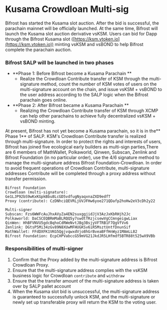 # Kusama Crowdloan Multi-sig

Bifrost has started the Kusama slot auction. After the bid is successful, the parachain mainnet will be officially launched. At the same time, Bifrost will launch the Kusama slot auction derivative vsKSM. Users can bid for Dapp through the Bifrost Kusama slot ([https://ksm.vtoken.io](https://ksm.vtoken.io)) minting vsKSM and vsBOND to help Bifrost complete the parachain auction.

### Bifrost SALP will be launched in two phases

* **Phase 1: Before Bifrost become a Kusama Parachain **
  * Realize the Crowdloan Contribute transfer of KSM through the multi-signature method, count the number of KSM votes of users on the multi-signature account on the chain, and issue vsKSM + vsBOND to the user address according to the SALP logic when the Bifrost parachain goes online.
* **Phase 2: After Bifrost became a Kusama Parachain **
  * Realizing the Crowdloan Contribute transfer of KSM through XCMP can help other parachains to achieve fully decentralized vsKSM + vsBOND minting.

At present, Bifrost has not yet become a Kusama parachain, so it is in the** Phase 1** of SALP. KSM's Crowdloan Contribute transfer is realized through multi-signature. In order to protect the rights and interests of users, Bifrost has joined five ecological early builders as multi-sign parties,There are 6 members of MathWallet, Polkaworld, Qinwen, Subscan, Zenlink and Bifrost Foundation (in no particular order), use the 4/6 signature method to manage the multi-signature address Bifrost Foundation-Crowdloan. In order to avoid frequent operations of Crowdloan Contribute, multi-signature addresses Contribute will be completed through a proxy address without transfer permission.

```
Bifrost Foundation
Crowdloan (multi-signature): Ge1LJP92bS9wKxKGpkBbu8LcGD5vdfugNyaqxnaZXD9edfT
Proxy (contribute): CzDNhciQEVRLjUVJFHw6yoe271QDafp2hoHw2eV3cDh2y22
```

```
Multi-signer
Subscan: Fzs6WWFcAuJhxAVyZa4EN2suxggjidJjV3AzJxKbRHjh2Jc
Polkaworld: DaCSCEQBRmMaBLRQQ5y7swdtfRzjcsewVgCCmngeigwLiax
QinWen: HhBFVNVU5gdcBqhoCdRWeNvtJBg3BsjyVFTRB1F7QgVfVv6
Zenlink: DGtsP5Mi34zGv89N8XUwMFHUGKSv6iR5MsztUntfDnunSif
MathWallet: FFdDXFK1VKG5QgjvqwxdVjo8hGrBveaBFfHnWyz1MAmLL82
Bifrost Foundation: EcpCHPVabccG59mVG21JkdJR5LHfmdf5BTR88t525wX9VBb
```

### Responsibilities of multi-signer

1. Confirm that the Proxy added by the multi-signature address is Bifrost Crowdloan Proxy.
2. Ensure that the multi-signature address complies with the vsKSM business logic for Crowdloan `contribute` and `withdraw`
3. Ensure that the transfer amount of the multi-signature address is taken over by SALP pallet account
4. When the Kusama slot bid is unsuccessful, the multi-signature address is guaranteed to successfully unlock KSM, and the multi-signature or newly set up transferable proxy will return the KSM to the voting user.
